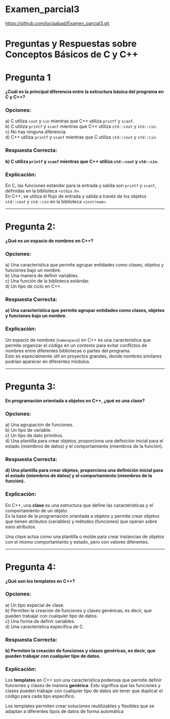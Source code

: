 # Examen_parcial3
https://github.com/luciaabad/Examen_parcial3.git


# Preguntas y Respuestas sobre Conceptos Básicos de C y C++




# Pregunta 1
**¿Cuál es la principal diferencia entre la estructura básica del programa en C y C++?**


### Opciones:
a) C utiliza `cout` y `cin` mientras que C++ utiliza `printf` y `scanf`.  
b) C utiliza `printf` y `scanf` mientras que C++ utiliza `std::cout` y `std::cin`.  
c) No hay ninguna diferencia.  
d) C++ utiliza `printf` y `scanf` mientras que C utiliza `std::cout` y `std::cin`.


### Respuesta Correcta:
**b) C utiliza `printf` y `scanf` mientras que C++ utiliza `std::cout` y `std::cin`.**


### Explicación:
En C, las funciones estándar para la entrada y salida son `printf` y `scanf`, definidas en la biblioteca `<stdio.h>`.  
En C++, se utiliza el flujo de entrada y salida a través de los objetos `std::cout` y `std::cin` en la biblioteca `<iostream>`.  

---

# Pregunta 2:
**¿Qué es un espacio de nombres en C++?**

### Opciones:
a) Una característica que permite agrupar entidades como clases, objetos y funciones bajo un nombre.  
b) Una manera de definir variables.  
c) Una función de la biblioteca estándar.  
d) Un tipo de ciclo en C++.

### Respuesta Correcta:
**a) Una característica que permite agrupar entidades como clases, objetos y funciones bajo un nombre.**


### Explicación:
Un espacio de nombres (`namespace`) en C++ es una característica que permite organizar el código en un contexto para evitar conflictos de nombres entre diferentes bibliotecas o partes del programa.  
Esto es especialmente útil en proyectos grandes, donde nombres similares podrían aparecer en diferentes módulos.

---

# Pregunta 3:
**En programación orientada a objetos en C++, ¿qué es una clase?**

### Opciones:
a) Una agrupación de funciones.  
b) Un tipo de variable.  
c) Un tipo de dato primitivo.  
d) Una plantilla para crear objetos, proporciona una definición inicial para el estado (miembros de datos) y el comportamiento (miembros de la función).

### Respuesta Correcta:
**d) Una plantilla para crear objetos, proporciona una definición inicial para el estado (miembros de datos) y el comportamiento (miembros de la función).**


### Explicación:
En C++, una **clase** es una estructura que define las características y el comportamiento de un objeto.  
Es la base de la programación orientada a objetos y permite crear objetos que tienen atributos (variables) y métodos (funciones) que operan sobre esos atributos.

Una clase actúa como una plantilla o molde para crear instancias de objetos con el mismo comportamiento y estado, pero con valores diferentes.

---

# Pregunta 4:
**¿Qué son los templates en C++?**

### Opciones:
a) Un tipo especial de clase.  
b) Permiten la creación de funciones y clases genéricas, es decir, que pueden trabajar con cualquier tipo de datos.  
c) Una forma de definir variables.  
d) Una característica específica de C.


### Respuesta Correcta:
**b) Permiten la creación de funciones y clases genéricas, es decir, que pueden trabajar con cualquier tipo de datos.**


### Explicación:
Los **templates** en C++ son una característica poderosa que permite definir funciones y clases de manera **genérica**. Esto significa que las funciones y clases pueden trabajar con cualquier tipo de datos sin tener que duplicar el código para cada tipo específico. 

Los templates permiten crear soluciones reutilizables y flexibles que se adaptan a diferentes tipos de datos de forma automática

